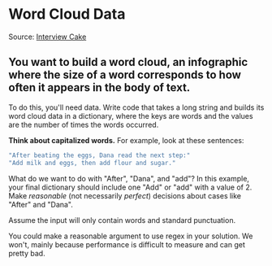 # Word Cloud Data
Source: [Interview Cake](https://www.interviewcake.com/question/swift/word-cloud?course=fc1&section=hashing-and-hash-tables)

## You want to build a word cloud, an infographic where the size of a word corresponds to how often it appears in the body of text.

To do this, you'll need data. Write code that takes a long string and builds its word cloud data in a dictionary, where the keys are words and the values are the number of times the words occurred.

**Think about capitalized words.** For example, look at these sentences:
```swift
"After beating the eggs, Dana read the next step:"
"Add milk and eggs, then add flour and sugar."
```

What do we want to do with "After", "Dana", and "add"? In this example, your final dictionary should include one "Add" or "add" with a value of 2. Make *reasonable* (not necessarily *perfect*) decisions about cases like "After" and "Dana".

Assume the input will only contain words and standard punctuation.

You could make a reasonable argument to use regex in your solution. We won't, mainly because performance is difficult to measure and can get pretty bad.
